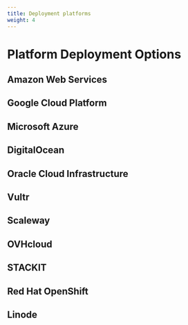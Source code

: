 ```yaml
---
title: Deployment platforms
weight: 4
---
```


# Platform Deployment Options

## Amazon Web Services


## Google Cloud Platform


## Microsoft Azure


## DigitalOcean


## Oracle Cloud Infrastructure


## Vultr


## Scaleway


## OVHcloud


## STACKIT


## Red Hat OpenShift


## Linode